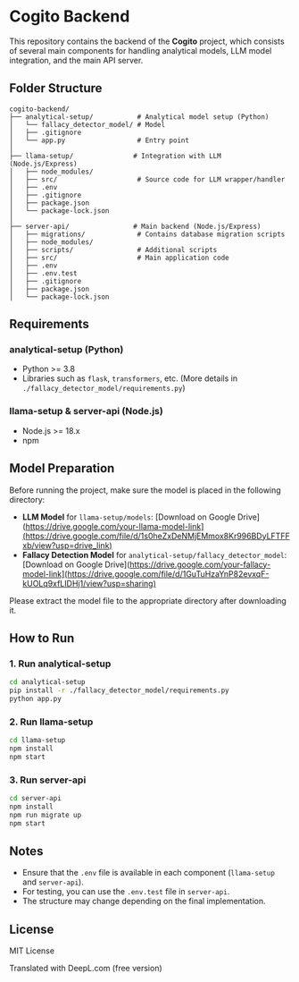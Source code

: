

# Cogito Backend

This repository contains the backend of the **Cogito** project, which consists of several main components for handling analytical models, LLM model integration, and the main API server.

## Folder Structure

```
cogito-backend/
├── analytical-setup/           # Analytical model setup (Python)
│   └── fallacy_detector_model/ # Model
│   ├── .gitignore
│   └── app.py                  # Entry point
│
├── llama-setup/               # Integration with LLM (Node.js/Express)
│   ├── node_modules/
│   ├── src/                    # Source code for LLM wrapper/handler
│   ├── .env
│   ├── .gitignore
│   ├── package.json
│   └── package-lock.json
│
├── server-api/                # Main backend (Node.js/Express)
│   ├── migrations/             # Contains database migration scripts
│   ├── node_modules/
│   ├── scripts/                # Additional scripts
│   ├── src/                    # Main application code
│   ├── .env
│   ├── .env.test
│   ├── .gitignore
│   ├── package.json
│   └── package-lock.json
```

## Requirements

### analytical-setup (Python)

* Python >= 3.8
* Libraries such as `flask`, `transformers`, etc. (More details in `./fallacy_detector_model/requirements.py`)

### llama-setup & server-api (Node.js)

* Node.js >= 18.x
* npm


## Model Preparation

Before running the project, make sure the model is placed in the following directory:

* **LLM Model** for `llama-setup/models`: [Download on Google Drive](https://drive.google.com/your-llama-model-link](https://drive.google.com/file/d/1s0heZxDeNMjEMmox8Kr996BDyLFTFFxb/view?usp=drive_link)
* **Fallacy Detection Model** for `analytical-setup/fallacy_detector_model`: [Download on Google Drive](https://drive.google.com/your-fallacy-model-link](https://drive.google.com/file/d/1GuTuHzaYnP82evxqF-kUOLq9xfLIDHj1/view?usp=sharing)

Please extract the model file to the appropriate directory after downloading it.

## How to Run

### 1. Run analytical-setup

```bash
cd analytical-setup
pip install -r ./fallacy_detector_model/requirements.py
python app.py
```

### 2. Run llama-setup

```bash
cd llama-setup
npm install
npm start
```

### 3. Run server-api

```bash
cd server-api
npm install
npm run migrate up
npm start
```


## Notes

* Ensure that the `.env` file is available in each component (`llama-setup` and `server-api`).
* For testing, you can use the `.env.test` file in `server-api`.
* The structure may change depending on the final implementation.

## License

MIT License

Translated with DeepL.com (free version)
